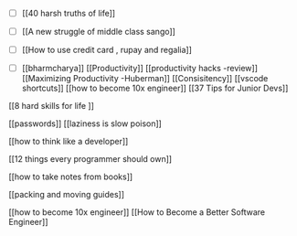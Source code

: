- [ ] [[40 harsh truths of life]]
- [ ] [[A new struggle of middle class  sango]]
- [ ] [[How to use credit card , rupay and regalia]]
- [ ] [[bharmcharya]]
[[Productivity]]
[[productivity hacks -review]]
[[Maximizing Productivity -Huberman]]
[[Consisitency]]
[[vscode shortcuts]]
[[how to become 10x engineer]]
[[37 Tips for Junior Devs]]


[[8 hard skills for life ]]

[[passwords]]
[[laziness is slow poison]]

[[how to think like a developer]]

[[12 things every programmer should own]]

[[how to take notes from books]]

[[packing and moving guides]]

[[how to become 10x engineer]]
[[How to Become a Better Software Engineer]]

